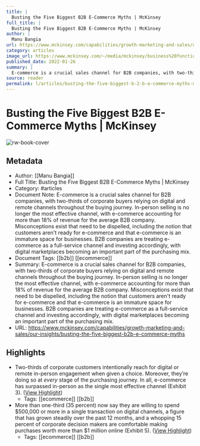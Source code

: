 ```yaml
---
title: |
  Busting the Five Biggest B2B E-Commerce Myths | McKinsey
full_title: |
  Busting the Five Biggest B2B E-Commerce Myths | McKinsey
author: |
  Manu Bangia
url: https://www.mckinsey.com/capabilities/growth-marketing-and-sales/our-insights/busting-the-five-biggest-b2b-e-commerce-myths
category: articles
image_url: https://www.mckinsey.com/~/media/mckinsey/business%20functions/marketing%20and%20sales/our%20insights/busting%20the%20five%20biggest%20b2b%20e%20commerce%20myths/standard-busting-b2b-myths.jpg
published_date: 2022-01-26
summary: |
  E-commerce is a crucial sales channel for B2B companies, with two-thirds of corporate buyers relying on digital and remote channels throughout the buying journey. In-person selling is no longer the most effective channel, with e-commerce accounting for more than 18% of revenue for the average B2B company. Misconceptions exist that need to be dispelled, including the notion that customers aren't ready for e-commerce and that e-commerce is an immature space for businesses. B2B companies are treating e-commerce as a full-service channel and investing accordingly, with digital marketplaces becoming an important part of the purchasing mix.
source: reader
permalink: l/articles/busting-the-five-biggest-b-2-b-e-commerce-myths-mc-kinsey
---
```

# Busting the Five Biggest B2B E-Commerce Myths | McKinsey

![rw-book-cover](https://www.mckinsey.com/~/media/mckinsey/business%20functions/marketing%20and%20sales/our%20insights/busting%20the%20five%20biggest%20b2b%20e%20commerce%20myths/standard-busting-b2b-myths.jpg)

## Metadata
- Author: [[Manu Bangia]]
- Full Title: Busting the Five Biggest B2B E-Commerce Myths | McKinsey
- Category: #articles
- Document Note: E-commerce is a crucial sales channel for B2B companies, with two-thirds of corporate buyers relying on digital and remote channels throughout the buying journey. In-person selling is no longer the most effective channel, with e-commerce accounting for more than 18% of revenue for the average B2B company. Misconceptions exist that need to be dispelled, including the notion that customers aren't ready for e-commerce and that e-commerce is an immature space for businesses. B2B companies are treating e-commerce as a full-service channel and investing accordingly, with digital marketplaces becoming an important part of the purchasing mix.
- Document Tags: [[b2b]] [[ecommerce]] 
- Summary: E-commerce is a crucial sales channel for B2B companies, with two-thirds of corporate buyers relying on digital and remote channels throughout the buying journey. In-person selling is no longer the most effective channel, with e-commerce accounting for more than 18% of revenue for the average B2B company. Misconceptions exist that need to be dispelled, including the notion that customers aren't ready for e-commerce and that e-commerce is an immature space for businesses. B2B companies are treating e-commerce as a full-service channel and investing accordingly, with digital marketplaces becoming an important part of the purchasing mix.
- URL: https://www.mckinsey.com/capabilities/growth-marketing-and-sales/our-insights/busting-the-five-biggest-b2b-e-commerce-myths

## Highlights
- Two-thirds of corporate customers intentionally reach for digital or remote in-person engagement when given a choice. Moreover, they’re doing so at *every* stage of the purchasing journey. In all, e-commerce has surpassed in-person as the single most effective channel (Exhibit 3). ([View Highlight](https://read.readwise.io/read/01h1s207s7hdkb8cpq94wn45n1))
    - Tags: [[ecommerce]] [[b2b]] 
- More than one-third (35 percent) now say they are willing to spend $500,000 or more in a single transaction on digital channels, a figure that has grown steadily over the past 12 months, and a whopping 15 percent of corporate decision makers are comfortable making purchases worth more than $1 million online (Exhibit 5). ([View Highlight](https://read.readwise.io/read/01h1s211srdrk0cfftq42ntc83))
    - Tags: [[ecommerce]] [[b2b]] 


